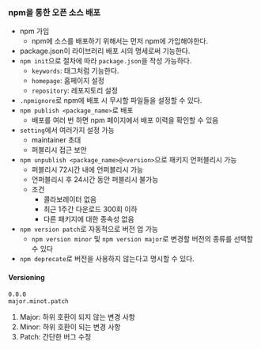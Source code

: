 ### npm을 통한 오픈 소스 배포
- npm 가입
    - npm에 소스를 배포하기 위해서는 먼저  npm에 가입해야한다.  
- package.json이 라이브러리 배포 시의 명세로써 기능한다.  
- `npm init`으로 절차에 따라 `package.json`을 작성 가능하다.  
    - `keywords`: 태그처럼 기능한다.  
    - `homepage`: 홈페이지 설정
    - `repository`: 레포지토리 설정
- `.npmignore`로 npm에 배포 시 무시할 파일들을 설정할 수 있다.  
- `npm publish <package_name>`로 배포  
    - 배포를 여러 번 하면 npm 페이지에서 배포 이력을 확인할 수 있음
- `setting`에서 여러가지 설정 가능
    - maintainer 초대
    - 퍼블리시 접근 보안
- `npm unpublish <package_name>@<version>`으로 패키지 언퍼블리시 가능  
    - 퍼블리시 72시간 내에 언퍼블리시 가능
    - 언퍼블리시 후 24시간 동안 퍼블리시 불가능
    - 조건
        - 콜라보레이터 없음
        - 최근 1주간 다운로드 300회 이하
        - 다른 패키지에 대한 종속성 없음
- `npm version patch`로 자동적으로 버전 업 가능
    - `npm version minor` 및 `npm version major`로 변경할 버전의 종류를 선택할 수 있다
- `npm deprecate`로 버전을 사용하지 않는다고 명시할 수 있다.
#### Versioning
```
0.0.0  
major.minot.patch
```
1. Major: 하위 호환이 되지 않는 변경 사항  
2. Minor: 하위 호환이 되는 변경 사항  
3. Patch: 간단한 버그 수정  
